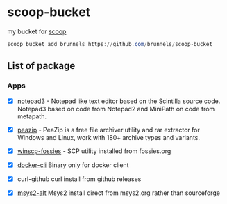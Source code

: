 # scoop-bucket

my bucket for [scoop](https://github.com/lukesampson/scoop)

```powershell
scoop bucket add brunnels https://github.com/brunnels/scoop-bucket
```

## List of package

### Apps
- [x] [notepad3](https://github.com/rizonesoft/Notepad3) - Notepad like text editor based on the Scintilla source code. Notepad3 based on code from Notepad2 and MiniPath on code from metapath.
- [x] [peazip](https://github.com/giorgiotani/PeaZip) - PeaZip is a free file archiver utility and rar extractor for Windows and Linux, work with 180+ archive types and variants.
- [x] [winscp-fossies](https://winscp.net) - SCP utility installed from fossies.org
- [x] [docker-cli](https://github.com/iquiw/docker-cli-binary) Binary only for docker client
- [x] curl-github curl install from github releases
- [x] [msys2-alt](https://www.msys2.org/) Msys2 install direct from msys2.org rather than sourceforge

